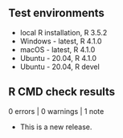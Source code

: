 ## Test environments
* local R installation, R 3.5.2
* Windows - latest, R 4.1.0
* macOS - latest, R 4.1.0
* Ubuntu - 20.04, R 4.1.0
* Ubuntu - 20.04, R devel

## R CMD check results

0 errors | 0 warnings | 1 note

* This is a new release.
